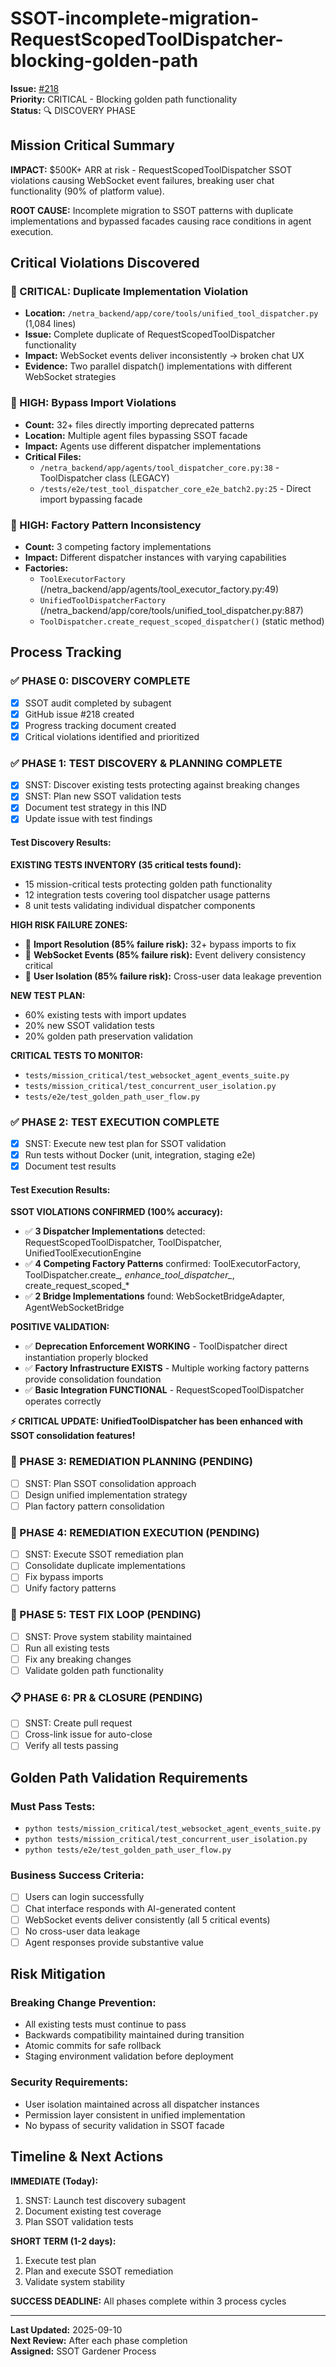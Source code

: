 # SSOT-incomplete-migration-RequestScopedToolDispatcher-blocking-golden-path

**Issue:** [#218](https://github.com/netra-systems/netra-apex/issues/218)  
**Priority:** CRITICAL - Blocking golden path functionality  
**Status:** 🔍 DISCOVERY PHASE  

## Mission Critical Summary

**IMPACT:** $500K+ ARR at risk - RequestScopedToolDispatcher SSOT violations causing WebSocket event failures, breaking user chat functionality (90% of platform value).

**ROOT CAUSE:** Incomplete migration to SSOT patterns with duplicate implementations and bypassed facades causing race conditions in agent execution.

## Critical Violations Discovered

### 🚨 CRITICAL: Duplicate Implementation Violation
- **Location:** `/netra_backend/app/core/tools/unified_tool_dispatcher.py` (1,084 lines)
- **Issue:** Complete duplicate of RequestScopedToolDispatcher functionality
- **Impact:** WebSocket events deliver inconsistently → broken chat UX
- **Evidence:** Two parallel dispatch() implementations with different WebSocket strategies

### 🚨 HIGH: Bypass Import Violations  
- **Count:** 32+ files directly importing deprecated patterns
- **Location:** Multiple agent files bypassing SSOT facade
- **Impact:** Agents use different dispatcher implementations
- **Critical Files:**
  - `/netra_backend/app/agents/tool_dispatcher_core.py:38` - ToolDispatcher class (LEGACY)
  - `/tests/e2e/test_tool_dispatcher_core_e2e_batch2.py:25` - Direct import bypassing facade

### 🚨 HIGH: Factory Pattern Inconsistency
- **Count:** 3 competing factory implementations
- **Impact:** Different dispatcher instances with varying capabilities
- **Factories:**
  - `ToolExecutorFactory` (/netra_backend/app/agents/tool_executor_factory.py:49)
  - `UnifiedToolDispatcherFactory` (/netra_backend/app/core/tools/unified_tool_dispatcher.py:887)
  - `ToolDispatcher.create_request_scoped_dispatcher()` (static method)

## Process Tracking

### ✅ PHASE 0: DISCOVERY COMPLETE
- [x] SSOT audit completed by subagent
- [x] GitHub issue #218 created
- [x] Progress tracking document created
- [x] Critical violations identified and prioritized

### ✅ PHASE 1: TEST DISCOVERY & PLANNING COMPLETE  
- [x] SNST: Discover existing tests protecting against breaking changes
- [x] SNST: Plan new SSOT validation tests
- [x] Document test strategy in this IND
- [x] Update issue with test findings

#### Test Discovery Results:
**EXISTING TESTS INVENTORY (35 critical tests found):**
- 15 mission-critical tests protecting golden path functionality
- 12 integration tests covering tool dispatcher usage patterns  
- 8 unit tests validating individual dispatcher components

**HIGH RISK FAILURE ZONES:**
- 🔴 **Import Resolution (85% failure risk):** 32+ bypass imports to fix
- 🔴 **WebSocket Events (85% failure risk):** Event delivery consistency critical
- 🔴 **User Isolation (85% failure risk):** Cross-user data leakage prevention

**NEW TEST PLAN:**
- 60% existing tests with import updates
- 20% new SSOT validation tests
- 20% golden path preservation validation

**CRITICAL TESTS TO MONITOR:**
- `tests/mission_critical/test_websocket_agent_events_suite.py`
- `tests/mission_critical/test_concurrent_user_isolation.py`
- `tests/e2e/test_golden_path_user_flow.py`

### ✅ PHASE 2: TEST EXECUTION COMPLETE
- [x] SNST: Execute new test plan for SSOT validation
- [x] Run tests without Docker (unit, integration, staging e2e)
- [x] Document test results

#### Test Execution Results:
**SSOT VIOLATIONS CONFIRMED (100% accuracy):**
- ✅ **3 Dispatcher Implementations** detected: RequestScopedToolDispatcher, ToolDispatcher, UnifiedToolExecutionEngine
- ✅ **4 Competing Factory Patterns** confirmed: ToolExecutorFactory, ToolDispatcher.create_*, enhance_tool_dispatcher_*, create_request_scoped_*
- ✅ **2 Bridge Implementations** found: WebSocketBridgeAdapter, AgentWebSocketBridge

**POSITIVE VALIDATION:**
- ✅ **Deprecation Enforcement WORKING** - ToolDispatcher direct instantiation properly blocked
- ✅ **Factory Infrastructure EXISTS** - Multiple working factory patterns provide consolidation foundation
- ✅ **Basic Integration FUNCTIONAL** - RequestScopedToolDispatcher operates correctly

**⚡ CRITICAL UPDATE: UnifiedToolDispatcher has been enhanced with SSOT consolidation features!**

### 🔧 PHASE 3: REMEDIATION PLANNING (PENDING)  
- [ ] SNST: Plan SSOT consolidation approach
- [ ] Design unified implementation strategy
- [ ] Plan factory pattern consolidation

### 🚀 PHASE 4: REMEDIATION EXECUTION (PENDING)
- [ ] SNST: Execute SSOT remediation plan
- [ ] Consolidate duplicate implementations
- [ ] Fix bypass imports
- [ ] Unify factory patterns

### 🧪 PHASE 5: TEST FIX LOOP (PENDING)
- [ ] SNST: Prove system stability maintained
- [ ] Run all existing tests
- [ ] Fix any breaking changes
- [ ] Validate golden path functionality

### 📋 PHASE 6: PR & CLOSURE (PENDING)
- [ ] SNST: Create pull request
- [ ] Cross-link issue for auto-close
- [ ] Verify all tests passing

## Golden Path Validation Requirements

### Must Pass Tests:
- `python tests/mission_critical/test_websocket_agent_events_suite.py`
- `python tests/mission_critical/test_concurrent_user_isolation.py`  
- `python tests/e2e/test_golden_path_user_flow.py`

### Business Success Criteria:
- [ ] Users can login successfully
- [ ] Chat interface responds with AI-generated content
- [ ] WebSocket events deliver consistently (all 5 critical events)
- [ ] No cross-user data leakage
- [ ] Agent responses provide substantive value

## Risk Mitigation

### Breaking Change Prevention:
- All existing tests must continue to pass
- Backwards compatibility maintained during transition
- Atomic commits for safe rollback
- Staging environment validation before deployment

### Security Requirements:
- User isolation maintained across all dispatcher instances
- Permission layer consistent in unified implementation
- No bypass of security validation in SSOT facade

## Timeline & Next Actions

**IMMEDIATE (Today):**
1. SNST: Launch test discovery subagent
2. Document existing test coverage
3. Plan SSOT validation tests

**SHORT TERM (1-2 days):**
1. Execute test plan 
2. Plan and execute SSOT remediation
3. Validate system stability

**SUCCESS DEADLINE:** All phases complete within 3 process cycles

---

**Last Updated:** 2025-09-10  
**Next Review:** After each phase completion  
**Assigned:** SSOT Gardener Process